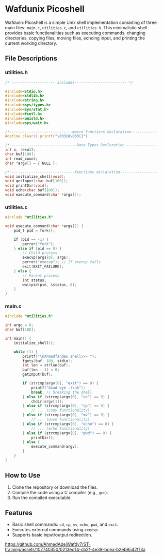 # Wafdunix Picoshell

Wafdunix Picoshell is a simple Unix shell implementation consisting of three main files: `main.c`, `utilities.c`, and `utilities.h`. This minimalistic shell provides basic functionalities such as executing commands, changing directories, copying files, moving files, echoing input, and printing the current working directory.

## File Descriptions

### utilities.h

```c
/* -------------------- includes------------------------ */

#include<stdio.h>
#include<stdlib.h>
#include<string.h>
#include<sys/types.h>
#include<sys/stat.h>
#include<fcntl.h>
#include<unistd.h>
#include<sys/wait.h>

/*-----------------------------macro functions declaration------------------------------*/
#define clear() printf("\033[H\033[J")

/* ------------------------------Data Types Declaration ------------------------------- */
int x, result;
char buf[100];
int read_count;
char *argv[] = { NULL };

/*------------------------------functions declaration-------------------------*/
void initialize_shell(void);
void getInput(char buf[100]);
void printDir(void);
void echo(char buf[100]);
void execute_command(char *args[]);
```

### utilities.c

```c
#include "utilities.h"

void execute_command(char *args[]) {
    pid_t pid = fork();

    if (pid == -1) {
        perror("fork");
    } else if (pid == 0) {
        // Child process
        execvp(args[0], args);
        perror("execvp"); // If execvp fails
        exit(EXIT_FAILURE);
    } else {
        // Parent process
        int status;
        waitpid(pid, &status, 0);
    }
}
```

### main.c

```c
#include "utilities.h"

int argc = 0;
char buf[100];

int main() {
    initialize_shell();

    while (1) {
        printf("\nAhmedfandes shell>>> ");
        fgets(buf, 100, stdin);
        int len = strlen(buf);
        buf[len - 1] = 0;
        getInput(buf);

        if (strcmp(argv[0], "exit") == 0) {
            printf("Good bye :)\n$");
            break; // breaking the shell
        } else if (strcmp(argv[0], "cd") == 0) {
            chdir(argv[1]);
        } else if (strcmp(argv[0], "cp") == 0) {
            // ... (copy functionality)
        } else if (strcmp(argv[0], "mv") == 0) {
            // ... (move functionality)
        } else if (strcmp(argv[0], "echo") == 0) {
            // ... (echo functionality)
        } else if (strcmp(argv[0], "pwd") == 0) {
            printDir();
        } else {
            execute_command(argv);
        }
    }
}
```

## How to Use

1. Clone the repository or download the files.
2. Compile the code using a C compiler (e.g., `gcc`).
3. Run the compiled executable.

## Features

- Basic shell commands: `cd`, `cp`, `mv`, `echo`, `pwd`, and `exit`.
- Executes external commands using `execvp`.
- Supports basic input/output redirection.


https://github.com/AhmedAdelWafdy7/ST-training/assets/107740350/0213ed14-cb2f-4e39-bcea-b2eb9542f13a

